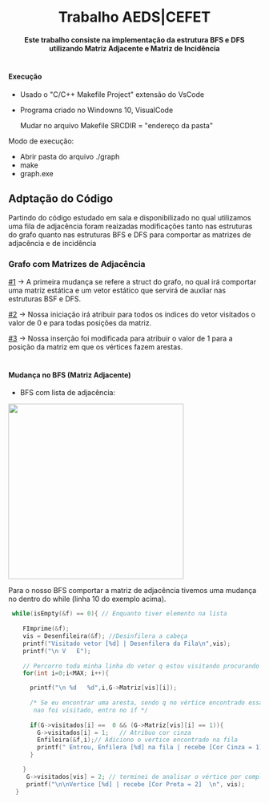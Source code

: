 <h1 align="center"> 
 Trabalho AEDS|CEFET 
</h1>
<h4 align="center">	
  Este trabalho consiste na implementação da estrutura BFS e DFS utilizando Matriz Adjacente e Matriz de Incidência
</h4>
<h1></h1>

#### Execução

- Usado o "C/C++ Makefile Project" extensão do VsCode

- Programa criado no Windowns 10, VisualCode
  
  Mudar no arquivo Makefile SRCDIR = "endereço da pasta"
  
  
 Modo de execução:
  
- Abrir pasta do arquivo  ./graph
- make
- graph.exe


## Adptação do Código

<p> Partindo do código estudado em sala e disponibilizado no qual utilizamos uma fila de adjacência foram reaizadas modificações tanto nas estruturas do grafo quanto nas estruturas BFS e DFS para comportar as matrizes de adjacência e de incidência <p>
 
### Grafo com Matrizes de Adjacência
 
 [#1](https://github.com/thteixeirap/BSF-DSF/blob/main/graph/graph.h#L16) -> A primeira mudança se refere a struct do grafo, no qual irá comportar uma matriz estática e um vetor estático que servirá de auxliar nas estruturas BSF e DFS.
 
 [#2](https://github.com/thteixeirap/BSF-DSF/blob/main/graph/graph.c#L10) -> Nossa iniciação irá atribuir para todos os indices do vetor visitados o valor de 0 e para todas posições da matriz.
 
 [#3](https://github.com/thteixeirap/BSF-DSF/blob/main/graph/graph.c#L25) -> Nossa inserção foi modificada para atribuir o valor de 1 para a posição da matriz em que os vértices fazem arestas.
 
 <h1></h1>
 
 #### Mudança no BFS (Matriz Adjacente)
 
 
 * BFS com lista de adjacência:
<img src="https://user-images.githubusercontent.com/78819692/153752438-a4a01b83-13de-4625-88ee-04e9140cad7f.png" width="350">

Para o nosso BFS comportar a matriz de adjacência tivemos uma mudança no dentro do while (linha 10 do exemplo acima). 

```c
 while(isEmpty(&f) == 0){ // Enquanto tiver elemento na lista
  
    FImprime(&f);
    vis = Desenfileira(&f); //Desinfilera a cabeça
    printf("Visitado vetor [%d] | Desenfilera da Fila\n",vis); 
    printf("\n V   E");
    
    // Percorro toda minha linha do vetor q estou visitando procurando aresta (1)
    for(int i=0;i<MAX; i++){ 

      printf("\n %d   %d",i,G->Matriz[vis][i]);
      
      /* Se eu encontrar uma aresta, sendo q no vértice encontrado essa aresta 
       nao foi visitado, entro no if */
       
      if(G->visitados[i] ==  0 && (G->Matriz[vis][i] == 1)){ 
        G->visitados[i] = 1;   // Atribuo cor cinza 
        Enfileira(&f,i);// Adiciono o vertice encontrado na fila
        printf(" Entrou, Enfilera [%d] na fila | recebe [Cor Cinza = 1]",i);
      }

    }
     G->visitados[vis] = 2; // terminei de analisar o vértice por completo, recebe cor preta
     printf("\n\nVertice [%d] | recebe [Cor Preta = 2]  \n", vis);
  }
```
 
